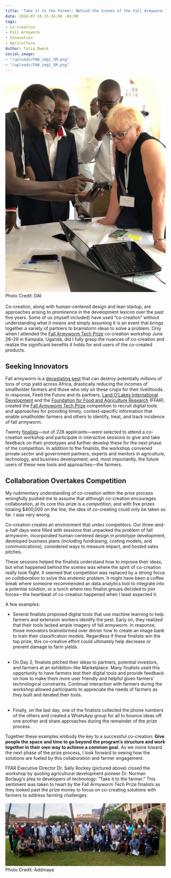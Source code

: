 ```yaml
---
title: 'Take it to the Farmer: Behind the Scenes of the Fall Armyworm Tech Prize Co-Creation'
date: 2018-07-16 15:34:00 -04:00
tags:
- Co-creation
- Fall Armyworm
- Innovation
- Agriculture
Author: Talia Dweck
social-image:
- "/uploads/FAW_img1_SM.png"
- "/uploads/FAW_img1_SM.png"
---
```


![FAW_img1_SM.png](/uploads/FAW_img1_SM.png)
Photo Credit: DAI
<br><br>
Co-creation, along with human-centered design and lean startup, are approaches arising to prominence in the development lexicon over the past five years. Some of us (myself included) have used “co-creation” without  understanding what it means and simply assuming it is an event that brings together a variety of partners to brainstorm ideas to solve a problem. Only when I attended the [Fall Armyworm Tech Prize](https://fallarmywormtech.challenges.org/) co-creation workshop June 26–29 in Kampala, Uganda, did I fully grasp the nuances of co-creation and realize the significant benefits it holds for end users of the co-created products.

## **Seeking Innovators**

Fall armyworm is a [devastating pest](http://www.fao.org/food-chain-crisis/how-we-work/plant-protection/fallarmyworm/en/) that can destroy potentially millions of tons of crop yield across Africa, drastically reducing the incomes of smallholder farmers and those who rely on these crops for their livelihoods. In response, Feed the Future and its partners, [Land O’Lakes International Development](https://www.landolakes.org/) and the [Foundation for Food and Agriculture Research](https://foundationfar.org/) (FFAR), created the [Fall Armyworm Tech Prize](https://www.usaid.gov/what-we-do/agriculture-and-food-security/increasing-food-security-through-feed-future/fall-armyworm) competition to recruit digital tools and approaches for providing timely, context-specific information that enable smallholder farmers and others to identify, treat, and track incidence of fall armyworm.

Twenty [finalists](https://fallarmywormtech.challenges.org/finalists-2/)—out of 228 applicants—were selected to attend a co-creation workshop and participate in interactive sessions to give and take feedback on their prototypes and further develop these for the next phase of the competition. In addition to the finalists, the workshop convened private sector and government partners; experts and mentors in agriculture, technology, and business development; and, most importantly, the future users of these new tools and approaches—the farmers.

## **Collaboration Overtakes Competition**

My rudimentary understanding of co-creation within the prize process wrongfully pushed me to assume that although co-creation encourages collaboration, at its core this prize is a *competition*, and with five prizes totaling $400,000 on the line, the idea of *co*-creating could only be taken so far. I was very wrong.

Co-creation creates an environment that *unites* competitors. Our three-and-a-half days were filled with sessions that unpacked the problem of fall armyworm, incorporated human-centered design in prototype development, developed business plans (including fundraising, costing models, and communications), considered ways to measure impact, and hosted sales pitches. 

These sessions helped the finalists understand how to improve their ideas, but what happened behind the scenes was where the spirit of co-creation really took flight. It seemed that competition was replaced by a strong focus on *collaboration* to solve this endemic problem. It might have been a coffee break where someone recommended an data analytics tool to integrate into a potential solution, or a lunch where two finalist groups decided to join forces—the heartbeat of co-creation happened when I least expected it.

A few examples:

* Several finalists proposed digital tools that use machine learning to help farmers and extension workers identify the pest. Early on, they realized that their tools lacked ample imagery of fall armyworm. In response, those innovators brainstormed over dinner how to create an image bank to train their classification models. Regardless if these finalists win the top prize, this co-creative effort could ultimately help decrease or prevent damage to farm yields.<br><br>

* On Day 2, finalists pitched their ideas to partners, potential investors, and farmers at an exhibition-like  Marketplace. Many finalists used this opportunity to have farmers test their digital tools and provide feedback on how to make them more user friendly and helpful given farmers' technological constraints. Continual interaction with farmers during the workshop allowed participants to appreciate the needs of farmers as they built and iterated their tools.<br><br>

* Finally, on the last day, one of the finalists collected the phone numbers of the others and created a WhatsApp group for all to bounce ideas off one another and share approaches during the remainder of the prize process.<br>

Together these examples embody the key to a successful co-creation: **Give people the space and time to go beyond the program’s structure and work together in their own way to achieve a common goal.** As we move toward the next phase of the prize process, I look forward to seeing how the solutions are fueled by this collaboration and farmer engagement.

FFAR Executive Director Dr. Sally Rockey (pictured above) closed the workshop by quoting agricultural development pioneer Dr. Norman Borlaug's plea to developers of technology: “Take it to the farmer.” This sentiment was taken to heart by the Fall Armyworm Tech Prize finalists as they looked past the prize money to focus on co-creating solutions with farmers to address farming challenges.
<br><br>
![FAW_img2.png](/uploads/FAW_img2.png)
Photo Credit: Addmaya